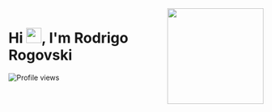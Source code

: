 <img align="right" height="190em" src="https://i.giphy.com/media/S3Pe5NZqgmE8Tl3NI5/giphy-downsized-large.gif"/>
<h1 align="left">Hi <img src="https://raw.githubusercontent.com/kaueMarques/kaueMarques/master/hi.gif" width="30px">, I'm Rodrigo Rogovski</h1>
<p align="left"> <img src="https://komarev.com/ghpvc/?username=rrogovski&color=yellow" alt="Profile views" /> </p>


<!--
**rrogovski/rrogovski** is a ✨ _special_ ✨ repository because its `README.md` (this file) appears on your GitHub profile.

Here are some ideas to get you started:

- 🔭 I’m currently working on ...
- 🌱 I’m currently learning ...
- 👯 I’m looking to collaborate on ...
- 🤔 I’m looking for help with ...
- 💬 Ask me about ...
- 📫 How to reach me: ...
- 😄 Pronouns: ...
- ⚡ Fun fact: ...
-->
